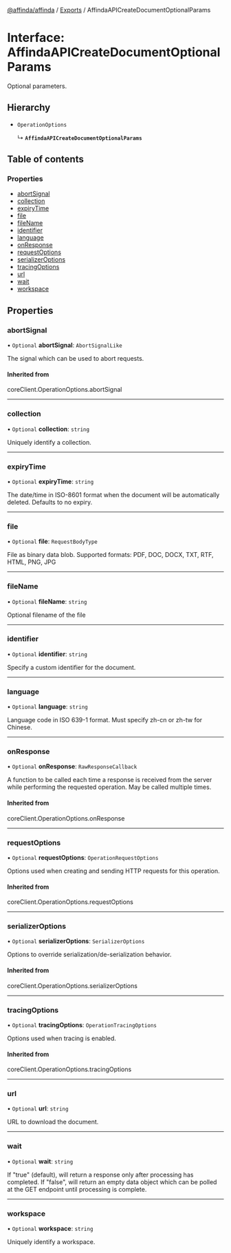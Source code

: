 [@affinda/affinda](../README.md) / [Exports](../modules.md) / AffindaAPICreateDocumentOptionalParams

# Interface: AffindaAPICreateDocumentOptionalParams

Optional parameters.

## Hierarchy

- `OperationOptions`

  ↳ **`AffindaAPICreateDocumentOptionalParams`**

## Table of contents

### Properties

- [abortSignal](AffindaAPICreateDocumentOptionalParams.md#abortsignal)
- [collection](AffindaAPICreateDocumentOptionalParams.md#collection)
- [expiryTime](AffindaAPICreateDocumentOptionalParams.md#expirytime)
- [file](AffindaAPICreateDocumentOptionalParams.md#file)
- [fileName](AffindaAPICreateDocumentOptionalParams.md#filename)
- [identifier](AffindaAPICreateDocumentOptionalParams.md#identifier)
- [language](AffindaAPICreateDocumentOptionalParams.md#language)
- [onResponse](AffindaAPICreateDocumentOptionalParams.md#onresponse)
- [requestOptions](AffindaAPICreateDocumentOptionalParams.md#requestoptions)
- [serializerOptions](AffindaAPICreateDocumentOptionalParams.md#serializeroptions)
- [tracingOptions](AffindaAPICreateDocumentOptionalParams.md#tracingoptions)
- [url](AffindaAPICreateDocumentOptionalParams.md#url)
- [wait](AffindaAPICreateDocumentOptionalParams.md#wait)
- [workspace](AffindaAPICreateDocumentOptionalParams.md#workspace)

## Properties

### abortSignal

• `Optional` **abortSignal**: `AbortSignalLike`

The signal which can be used to abort requests.

#### Inherited from

coreClient.OperationOptions.abortSignal

___

### collection

• `Optional` **collection**: `string`

Uniquely identify a collection.

___

### expiryTime

• `Optional` **expiryTime**: `string`

The date/time in ISO-8601 format when the document will be automatically deleted.  Defaults to no expiry.

___

### file

• `Optional` **file**: `RequestBodyType`

File as binary data blob. Supported formats: PDF, DOC, DOCX, TXT, RTF, HTML, PNG, JPG

___

### fileName

• `Optional` **fileName**: `string`

Optional filename of the file

___

### identifier

• `Optional` **identifier**: `string`

Specify a custom identifier for the document.

___

### language

• `Optional` **language**: `string`

Language code in ISO 639-1 format. Must specify zh-cn or zh-tw for Chinese.

___

### onResponse

• `Optional` **onResponse**: `RawResponseCallback`

A function to be called each time a response is received from the server
while performing the requested operation.
May be called multiple times.

#### Inherited from

coreClient.OperationOptions.onResponse

___

### requestOptions

• `Optional` **requestOptions**: `OperationRequestOptions`

Options used when creating and sending HTTP requests for this operation.

#### Inherited from

coreClient.OperationOptions.requestOptions

___

### serializerOptions

• `Optional` **serializerOptions**: `SerializerOptions`

Options to override serialization/de-serialization behavior.

#### Inherited from

coreClient.OperationOptions.serializerOptions

___

### tracingOptions

• `Optional` **tracingOptions**: `OperationTracingOptions`

Options used when tracing is enabled.

#### Inherited from

coreClient.OperationOptions.tracingOptions

___

### url

• `Optional` **url**: `string`

URL to download the document.

___

### wait

• `Optional` **wait**: `string`

If "true" (default), will return a response only after processing has completed. If "false", will return an empty data object which can be polled at the GET endpoint until processing is complete.

___

### workspace

• `Optional` **workspace**: `string`

Uniquely identify a workspace.

